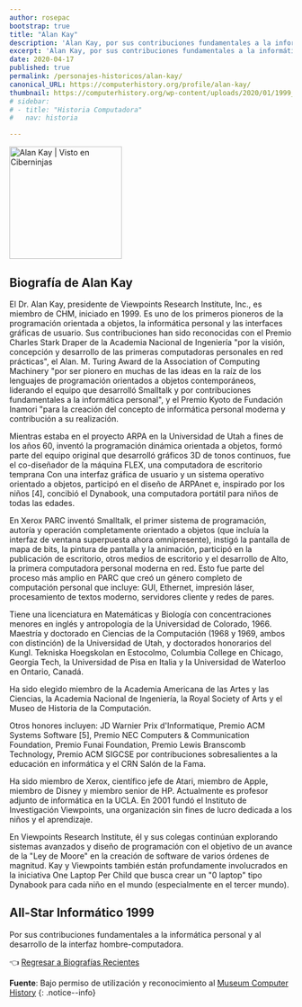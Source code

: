 ```yaml
---
author: rosepac
bootstrap: true
title: "Alan Kay"
description: 'Alan Kay, por sus contribuciones fundamentales a la informática personal y al desarrollo de la interfaz hombre-computadora.'
excerpt: 'Alan Kay, por sus contribuciones fundamentales a la informática personal y al desarrollo de la interfaz hombre-computadora.'
date: 2020-04-17
published: true
permalink: /personajes-historicos/alan-kay/
canonical_URL: https://computerhistory.org/profile/alan-kay/
thumbnail: https://computerhistory.org/wp-content/uploads/2020/01/1999_alan_kay-e1580707822558.jpg
# sidebar:
# - title: "Historia Computadora"
#   nav: historia

---
```


<img src="https://computerhistory.org/wp-content/uploads/2020/01/1999_alan_kay-e1580707822558.jpg" width="200px" high="250px" alt="Alan Kay | Visto en Ciberninjas" title="Alan Kay | Visto en Ciberninjas" />

## **Biografía de Alan Kay**

El Dr. Alan Kay, presidente de Viewpoints Research Institute, Inc., es miembro de CHM, iniciado en 1999. Es uno de los primeros pioneros de la programación orientada a objetos, la informática personal y las interfaces gráficas de usuario. Sus contribuciones han sido reconocidas con el Premio Charles Stark Draper de la Academia Nacional de Ingeniería "por la visión, concepción y desarrollo de las primeras computadoras personales en red prácticas", el Alan. M. Turing Award de la Association of Computing Machinery "por ser pionero en muchas de las ideas en la raíz de los lenguajes de programación orientados a objetos contemporáneos, liderando el equipo que desarrolló Smalltalk y por contribuciones fundamentales a la informática personal", y el Premio Kyoto de Fundación Inamori "para la creación del concepto de informática personal moderna y contribución a su realización.

Mientras estaba en el proyecto ARPA en la Universidad de Utah a fines de los años 60, inventó la programación dinámica orientada a objetos, formó parte del equipo original que desarrolló gráficos 3D de tonos continuos, fue el co-diseñador de la máquina FLEX, una computadora de escritorio temprana Con una interfaz gráfica de usuario y un sistema operativo orientado a objetos, participó en el diseño de ARPAnet e, inspirado por los niños [4], concibió el Dynabook, una computadora portátil para niños de todas las edades.

En Xerox PARC inventó Smalltalk, el primer sistema de programación, autoría y operación completamente orientado a objetos (que incluía la interfaz de ventana superpuesta ahora omnipresente), instigó la pantalla de mapa de bits, la pintura de pantalla y la animación, participó en la publicación de escritorio, otros medios de escritorio y el desarrollo de Alto, la primera computadora personal moderna en red. Esto fue parte del proceso más amplio en PARC que creó un género completo de computación personal que incluye: GUI, Ethernet, impresión láser, procesamiento de textos moderno, servidores cliente y redes de pares.

Tiene una licenciatura en Matemáticas y Biología con concentraciones menores en inglés y antropología de la Universidad de Colorado, 1966. Maestría y doctorado en Ciencias de la Computación (1968 y 1969, ambos con distinción) de la Universidad de Utah, y doctorados honorarios del Kungl. Tekniska Hoegskolan en Estocolmo, Columbia College en Chicago, Georgia Tech, la Universidad de Pisa en Italia y la Universidad de Waterloo en Ontario, Canadá.

Ha sido elegido miembro de la Academia Americana de las Artes y las Ciencias, la Academia Nacional de Ingeniería, la Royal Society of Arts y el Museo de Historia de la Computación.

Otros honores incluyen: JD Warnier Prix d'Informatique, Premio ACM Systems Software [5], Premio NEC Computers & Communication Foundation, Premio Funai Foundation, Premio Lewis Branscomb Technology, Premio ACM SIGCSE por contribuciones sobresalientes a la educación en informática y el CRN Salón de la Fama.

Ha sido miembro de Xerox, científico jefe de Atari, miembro de Apple, miembro de Disney y miembro senior de HP. Actualmente es profesor adjunto de informática en la UCLA. En 2001 fundó el Instituto de Investigación Viewpoints, una organización sin fines de lucro dedicada a los niños y el aprendizaje.

En Viewpoints Research Institute, él y sus colegas continúan explorando sistemas avanzados y diseño de programación con el objetivo de un avance de la "Ley de Moore" en la creación de software de varios órdenes de magnitud. Kay y Viewpoints también están profundamente involucrados en la iniciativa One Laptop Per Child que busca crear un "0 laptop" tipo Dynabook para cada niño en el mundo (especialmente en el tercer mundo).

## All-Star Informático 1999

Por sus contribuciones fundamentales a la informática personal y al desarrollo de la interfaz hombre-computadora.

👈 [Regresar a Biografías Recientes](/personajes-historicos/#-biografías-agregadas-más-recientes-)

**Fuente**: Bajo permiso de utilización y reconocimiento al [Museum Computer History](https://www.computerhistory.org/ "Página web el Museo de la Historia de las Computadoras") 
{: .notice--info}